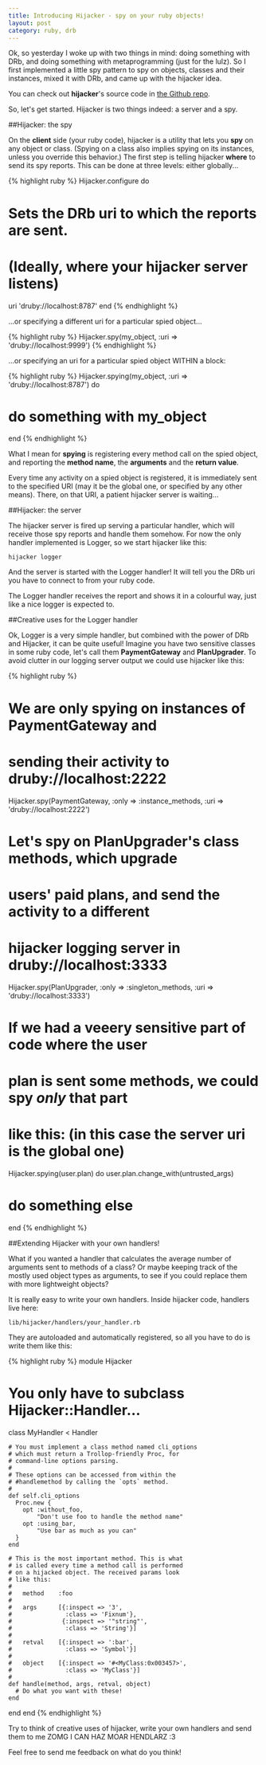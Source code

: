 ```yaml
---
title: Introducing Hijacker - spy on your ruby objects!
layout: post
category: ruby, drb
---
```


Ok, so yesterday I woke up with two things in mind: doing something with DRb,
and doing something with metaprogramming (just for the lulz). So I first
implemented a little spy pattern to spy on objects, classes and their
instances, mixed it with DRb, and came up with the hijacker idea.

You can check out **hijacker**'s source code in [the Github repo][repo].

So, let's get started. Hijacker is two things indeed: a server and a spy.

##Hijacker: the spy

On the **client** side (your ruby code), hijacker is a utility that lets you
**spy** on any object or class. (Spying on a class also implies spying on its
instances, unless you override this behavior.) The first step is telling
hijacker **where** to send its spy reports. This can be done at three levels:
either globally...

{% highlight ruby %}
Hijacker.configure do
  # Sets the DRb uri to which the reports are sent.
  # (Ideally, where your hijacker server listens)
  uri 'druby://localhost:8787'
end
{% endhighlight %}

...or specifying a different uri for a particular spied object...

{% highlight ruby %}
Hijacker.spy(my_object,
             :uri => 'druby://localhost:9999')
{% endhighlight %}

...or specifying an uri for a particular spied object WITHIN a block:

{% highlight ruby %}
Hijacker.spying(my_object,
                :uri => 'druby://localhost:8787') do
  # do something with my_object
end
{% endhighlight %}

What I mean for **spying** is registering every method call on the spied
object, and reporting the **method name**, the **arguments** and the **return
value**.

Every time any activity on a spied object is registered, it is immediately sent
to the specified URI (may it be the global one, or specified by any other
means). There, on that URI, a patient hijacker server is waiting...

##Hijacker: the server

The hijacker server is fired up serving a particular handler, which will receive
those spy reports and handle them somehow. For now the only handler implemented
is Logger, so we start hijacker like this:

    hijacker logger

And the server is started with the Logger handler! It will tell you the DRb uri
you have to connect to from your ruby code.

The Logger handler receives the report and shows it in a colourful way, just
like a nice logger is expected to.

##Creative uses for the Logger handler

Ok, Logger is a very simple handler, but combined with the power of DRb and
Hijacker, it can be quite useful! Imagine you have two sensitive classes in
some ruby code, let's call them **PaymentGateway** and **PlanUpgrader**. To
avoid clutter in our logging server output we could use hijacker like this:

{% highlight ruby %}
# We are only spying on instances of PaymentGateway and
# sending their activity to druby://localhost:2222
Hijacker.spy(PaymentGateway,
             :only => :instance_methods,
             :uri => 'druby://localhost:2222')

# Let's spy on PlanUpgrader's class methods, which upgrade
# users' paid plans, and send the activity to a different
# hijacker logging server in druby://localhost:3333
Hijacker.spy(PlanUpgrader,
             :only => :singleton_methods,
             :uri => 'druby://localhost:3333')

# If we had a veeery sensitive part of code where the user
# plan is sent some methods, we could spy *only* that part
# like this: (in this case the server uri is the global one)
Hijacker.spying(user.plan) do
  user.plan.change_with(untrusted_args)
  # do something else
end
{% endhighlight %}

##Extending Hijacker with your own handlers!

What if you wanted a handler that calculates the average number of arguments
sent to methods of a class? Or maybe keeping track of the mostly used object
types as arguments, to see if you could replace them with more lightweight
objects?

It is really easy to write your own handlers. Inside hijacker code, handlers
live here:

    lib/hijacker/handlers/your_handler.rb

They are autoloaded and automatically registered, so all you have to do is
write them like this:

{% highlight ruby %}
module Hijacker
  # You only have to subclass Hijacker::Handler...
  class MyHandler < Handler

    # You must implement a class method named cli_options
    # which must return a Trollop-friendly Proc, for
    # command-line options parsing.
    #
    # These options can be accessed from within the
    # #handlemethod by calling the `opts` method.
    #
    def self.cli_options
      Proc.new {
        opt :without_foo,
            "Don't use foo to handle the method name"
        opt :using_bar,
            "Use bar as much as you can"
      }
    end

    # This is the most important method. This is what
    # is called every time a method call is performed
    # on a hijacked object. The received params look
    # like this:
    #
    #   method    :foo
    #
    #   args      [{:inspect => '3',
    #               :class => 'Fixnum'},
    #              {:inspect => '"string"',
    #               :class => 'String'}]
    #
    #   retval    [{:inspect => ':bar',
    #               :class => 'Symbol'}]
    #
    #   object    [{:inspect => '#<MyClass:0x003457>',
    #               :class => 'MyClass'}]
    #
    def handle(method, args, retval, object)
      # Do what you want with these!
    end

  end
end
{% endhighlight %}

Try to think of creative uses of hijacker, write your own handlers and send
them to me ZOMG I CAN HAZ MOAR HENDLARZ :3

Feel free to send me feedback on what do you think!

[repo]: http://github.com/txus/hijacker
